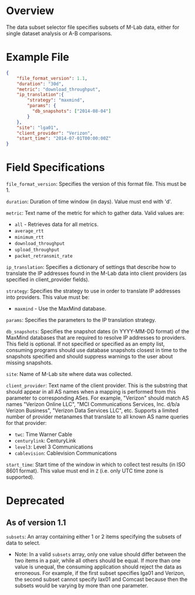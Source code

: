 # Overview

The data subset selector file specifies subsets of M-Lab data, either for single dataset analysis or A-B comparisons.

# Example File

```json
{
    "file_format_version": 1.1,
    "duration": "30d",
    "metric": "download_throughput",
    "ip_translation":{
        "strategy": "maxmind",
        "params": {
          "db_snapshots": ["2014-08-04"]
        }
    },
    "site": "lga01",
    "client_provider": "Verizon",
    "start_time": "2014-07-01T00:00:00Z"
}
```

# Field Specifications

`file_format_version`: Specifies the version of this format file. This must be 1.

`duration`: Duration of time window (in days). Value must end with 'd'.

`metric`: Text name of the metric for which to gather data. Valid values are:
* `all` - Retrieves data for all metrics.
* `average_rtt`
* `minimum_rtt`
* `download_throughput`
* `upload_throughput`
* `packet_retransmit_rate`

`ip_translation`: Specifies a dictionary of settings that describe how to translate the IP addresses found in the M-Lab data into client providers (as specified in client_provider fields).

`strategy`: Specifies the strategy to use in order to translate IP addresses into providers. This value must be:
* `maxmind` - Use the MaxMind database.

`params`: Specifies the parameters to the IP translation strategy.

`db_snapshots`: Specifies the snapshot dates (in YYYY-MM-DD format) of the MaxMind databases that are required to resolve IP addresses to providers. This field is optional. If not specified or specified as an empty list, consuming programs should use database snapshots closest in time to the snapshots specified and should suppress warnings to the user about missing snapshots.

`site`: Name of M-Lab site where data was collected.

`client_provider`: Text name of the client provider. This is the substring that should appear in all AS names when a mapping is performed from this parameter to corresponding ASes. For example, "Verizon" should match AS names "Verizon Online LLC", "MCI Communications Services, Inc. d/b/a Verizon Business", "Verizon Data Services LLC", etc. Supports a limited number of provider metanames that translate to all known AS name queries for that provider:

* `twc`: Time Warner Cable
* `centurylink`: CenturyLink
* `level3`: Level 3 Communications
* `cablevision`: Cablevision Communications

`start_time`: Start time of the window in which to collect test results (in ISO 8601 format). This value must end in `Z` (i.e. only UTC time zone is supported).

# Deprecated

## As of version 1.1

`subsets`: An array containing either 1 or 2 items specifying the subsets of data to select.
* Note: In a valid `subsets` array, only one value should differ between the two items in a pair, while all others should be equal. If more than one value is unequal, the consuming application should reject the data as erroneous. For example, if the first subset specifies lga01 and Verizon, the second subset cannot specify lax01 and Comcast because then the subsets would be varying by more than one parameter.

